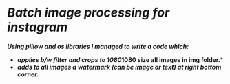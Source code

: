 # ***Batch image processing for instagram***
***Using pillow and os libraries I  managed to write a code which:***
- ***applies b/w filter and crops to 1080*1080 size all images in img folder.***
- ***adds to all images a watermark (can be image or text) at right bottom corner.***

